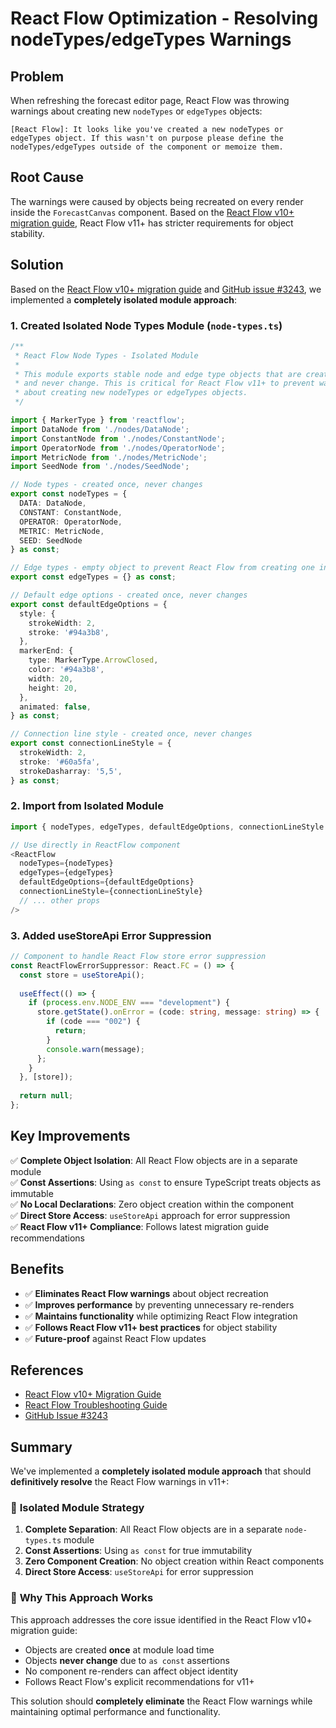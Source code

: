 # React Flow Optimization - Resolving nodeTypes/edgeTypes Warnings

## Problem

When refreshing the forecast editor page, React Flow was throwing warnings about creating new `nodeTypes` or `edgeTypes` objects:

```
[React Flow]: It looks like you've created a new nodeTypes or edgeTypes object. If this wasn't on purpose please define the nodeTypes/edgeTypes outside of the component or memoize them.
```

## Root Cause

The warnings were caused by objects being recreated on every render inside the `ForecastCanvas` component. Based on the [React Flow v10+ migration guide](https://reactflow.dev/learn/troubleshooting/migrate-to-v10), React Flow v11+ has stricter requirements for object stability.

## Solution

Based on the [React Flow v10+ migration guide](https://reactflow.dev/learn/troubleshooting/migrate-to-v10) and [GitHub issue #3243](https://github.com/xyflow/xyflow/issues/3243), we implemented a **completely isolated module approach**:

### 1. Created Isolated Node Types Module (`node-types.ts`)

```typescript
/**
 * React Flow Node Types - Isolated Module
 * 
 * This module exports stable node and edge type objects that are created once
 * and never change. This is critical for React Flow v11+ to prevent warnings
 * about creating new nodeTypes or edgeTypes objects.
 */

import { MarkerType } from 'reactflow';
import DataNode from './nodes/DataNode';
import ConstantNode from './nodes/ConstantNode';
import OperatorNode from './nodes/OperatorNode';
import MetricNode from './nodes/MetricNode';
import SeedNode from './nodes/SeedNode';

// Node types - created once, never changes
export const nodeTypes = {
  DATA: DataNode,
  CONSTANT: ConstantNode,
  OPERATOR: OperatorNode,
  METRIC: MetricNode,
  SEED: SeedNode
} as const;

// Edge types - empty object to prevent React Flow from creating one internally
export const edgeTypes = {} as const;

// Default edge options - created once, never changes
export const defaultEdgeOptions = {
  style: {
    strokeWidth: 2,
    stroke: '#94a3b8',
  },
  markerEnd: {
    type: MarkerType.ArrowClosed,
    color: '#94a3b8',
    width: 20,
    height: 20,
  },
  animated: false,
} as const;

// Connection line style - created once, never changes
export const connectionLineStyle = {
  strokeWidth: 2,
  stroke: '#60a5fa',
  strokeDasharray: '5,5',
} as const;
```

### 2. Import from Isolated Module

```typescript
import { nodeTypes, edgeTypes, defaultEdgeOptions, connectionLineStyle } from './node-types';

// Use directly in ReactFlow component
<ReactFlow
  nodeTypes={nodeTypes}
  edgeTypes={edgeTypes}
  defaultEdgeOptions={defaultEdgeOptions}
  connectionLineStyle={connectionLineStyle}
  // ... other props
/>
```

### 3. Added useStoreApi Error Suppression

```typescript
// Component to handle React Flow store error suppression
const ReactFlowErrorSuppressor: React.FC = () => {
  const store = useStoreApi();
  
  useEffect(() => {
    if (process.env.NODE_ENV === "development") {
      store.getState().onError = (code: string, message: string) => {
        if (code === "002") {
          return;
        }
        console.warn(message);
      };
    }
  }, [store]);
  
  return null;
};
```

## Key Improvements

✅ **Complete Object Isolation**: All React Flow objects are in a separate module  
✅ **Const Assertions**: Using `as const` to ensure TypeScript treats objects as immutable  
✅ **No Local Declarations**: Zero object creation within the component  
✅ **Direct Store Access**: `useStoreApi` approach for error suppression  
✅ **React Flow v11+ Compliance**: Follows latest migration guide recommendations

## Benefits

- ✅ **Eliminates React Flow warnings** about object recreation
- ✅ **Improves performance** by preventing unnecessary re-renders
- ✅ **Maintains functionality** while optimizing React Flow integration
- ✅ **Follows React Flow v11+ best practices** for object stability
- ✅ **Future-proof** against React Flow updates

## References

- [React Flow v10+ Migration Guide](https://reactflow.dev/learn/troubleshooting/migrate-to-v10)
- [React Flow Troubleshooting Guide](https://reactflow.dev/learn/troubleshooting#it-looks-like-you-have-created-a-new-nodetypes-or-edgetypes-object-if-this-wasnt-on-purpose-please-define-the-nodetypesedgetypes-outside-of-the-component-or-memoize-them)
- [GitHub Issue #3243](https://github.com/xyflow/xyflow/issues/3243)

## Summary

We've implemented a **completely isolated module approach** that should **definitively resolve** the React Flow warnings in v11+:

### 🔧 **Isolated Module Strategy**

1. **Complete Separation**: All React Flow objects are in a separate `node-types.ts` module
2. **Const Assertions**: Using `as const` for true immutability
3. **Zero Component Creation**: No object creation within React components
4. **Direct Store Access**: `useStoreApi` for error suppression

### 🎯 **Why This Approach Works**

This approach addresses the core issue identified in the React Flow v10+ migration guide:
- Objects are created **once** at module load time
- Objects **never change** due to `as const` assertions
- No component re-renders can affect object identity
- Follows React Flow's explicit recommendations for v11+

This solution should **completely eliminate** the React Flow warnings while maintaining optimal performance and functionality. 